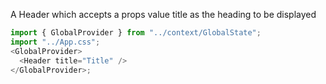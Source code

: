 A Header which accepts a props value title as the heading to be displayed

```js
import { GlobalProvider } from "../context/GlobalState";
import "../App.css";
<GlobalProvider>
  <Header title="Title" />
</GlobalProvider>;
```
